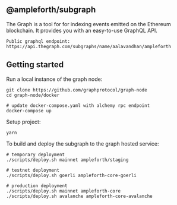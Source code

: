 ## @ampleforth/subgraph

The Graph is a tool for for indexing events emitted on the Ethereum blockchain. It provides you with an easy-to-use GraphQL API.

```
Public graphql endpoint:
https://api.thegraph.com/subgraphs/name/aalavandhan/ampleforth
```

## Getting started

Run a local instance of the graph node:

```
git clone https://github.com/graphprotocol/graph-node
cd graph-node/docker

# update docker-compose.yaml with alchemy rpc endpoint
docker-compose up
```

Setup project:
```
yarn
```

To build and deploy the subgraph to the graph hosted service:

```
# temporary deployment
./scripts/deploy.sh mainnet ampleforth/staging

# testnet deployment
./scripts/deploy.sh goerli ampleforth-core-goerli

# production deployment
./scripts/deploy.sh mainnet ampleforth-core
./scripts/deploy.sh avalanche ampleforth-core-avalanche
```